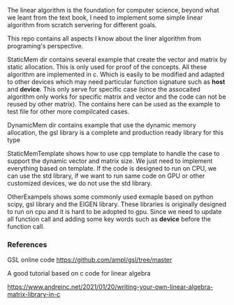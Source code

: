 The linear algorithm is the foundation for computer science, beyond what we leant from the text book, I need to implement some simple linear algorithm from scratch servering for different goals.

This repo contains all aspects I know about the liner algorithm from programing's perspective.

StaticMem dir contains several example that create the vector and matrix by static allocation. This is only used for proof of the concepts. All these algorithm are implemented in c. Which is easily to be modified and adapted to other devices which may need particular function signature such as __host__ and __device__. This only serve for specific case (since the assocaited algorithm only works for specific matrix and vector and the code can not be reused by other matrix). The contains here can be used as the example to test file for other more compilcated cases.

DynamicMem dir contains example that use the dynamic memory allocation, the gsl library is a complete and production ready library for this type

StaticMemTemplate shows how to use cpp template to handle the case to support the dynamic vector and matrix size. We just need to implement everything based on template. If the code is designed to run on CPU, we can use the std library, if we want to run same code on GPU or other customized devices, we do not use the std library.

OtherExampels shows some commonly used exmaple based on python scipy, gsl library and the EIGEN library. These libraries is originally designed to run on cpu and it is hard to be adopted to gpu. Since we need to update all function call and adding some key words such as __device__ before the function call.

### References

GSL online code
https://github.com/ampl/gsl/tree/master

A good tutorial based on c code for linear algebra

https://www.andreinc.net/2021/01/20/writing-your-own-linear-algebra-matrix-library-in-c